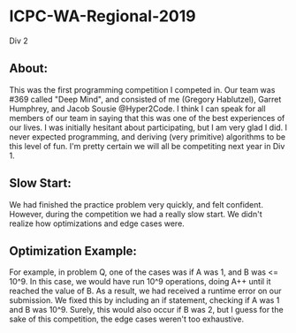 # ICPC-WA-Regional-2019
Div 2

## About:
This was the first programming competition I competed in. Our team was #369 called "Deep Mind", and consisted of me (Gregory Hablutzel), Garret Humphrey, and Jacob Sousie @Hyper2Code. I think I can speak for all members of our team in saying that this was one of the best experiences of our lives. I was initially hesitant about participating, but I am very glad I did. I never expected programming, and deriving (very primitive) algorithms to be this level of fun. I'm pretty certain we will all be competiting next year in Div 1.
## Slow Start:
We had finished the practice problem very quickly, and felt confident. However, during the competition we had a really slow start. We didn't realize how optimizations and edge cases were. 
## Optimization Example:
For example, in problem Q, one of the cases was if A was 1, and B was <= 10^9. In this case, we would have run 10^9 operations, doing A++ until it reached the value of B. As a result, we had received a runtime error on our submission. We fixed this by including an if statement, checking if A was 1 and B was 10^9. Surely, this would also occur if B was 2, but I guess for the sake of this competition, the edge cases weren't too exhaustive.


